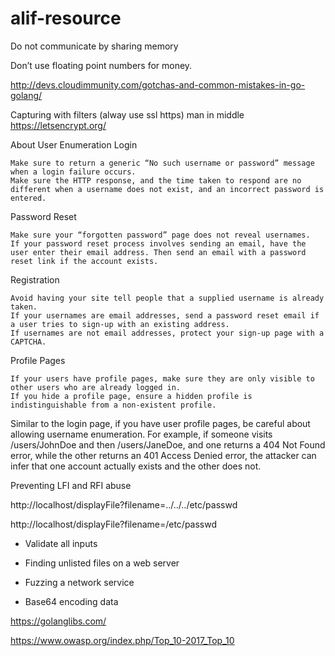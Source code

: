# alif-resource

 Do not communicate by sharing memory
 
 Don’t use floating point numbers for money.
 
http://devs.cloudimmunity.com/gotchas-and-common-mistakes-in-go-golang/

Capturing with filters (alway use ssl https) man in middle
https://letsencrypt.org/

About User Enumeration
Login

    Make sure to return a generic “No such username or password” message when a login failure occurs.
    Make sure the HTTP response, and the time taken to respond are no different when a username does not exist, and an incorrect password is entered.

Password Reset

    Make sure your “forgotten password” page does not reveal usernames.
    If your password reset process involves sending an email, have the user enter their email address. Then send an email with a password reset link if the account exists.

Registration

    Avoid having your site tell people that a supplied username is already taken.
    If your usernames are email addresses, send a password reset email if a user tries to sign-up with an existing address.
    If usernames are not email addresses, protect your sign-up page with a CAPTCHA.

Profile Pages

    If your users have profile pages, make sure they are only visible to other users who are already logged in.
    If you hide a profile page, ensure a hidden profile is indistinguishable from a non-existent profile.
    
Similar to the login page, if you have user profile pages, be careful about allowing username enumeration. For example, if someone visits /users/JohnDoe and then /users/JaneDoe, and one returns a 404 Not Found error, while the other returns an 401 Access Denied error, the attacker can infer that one account actually exists and the other does not.

Preventing LFI and RFI abuse

http://localhost/displayFile?filename=../../../etc/passwd   

http://localhost/displayFile?filename=/etc/passwd  

* Validate all inputs

* Finding unlisted files on a web server

* Fuzzing a network service

* Base64 encoding data

https://golanglibs.com/

https://www.owasp.org/index.php/Top_10-2017_Top_10

